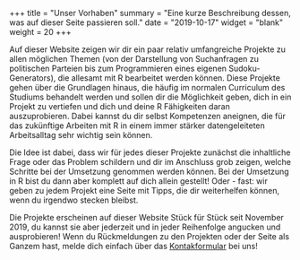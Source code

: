 +++
title = "Unser Vorhaben"
summary = "Eine kurze Beschreibung dessen, was auf dieser Seite passieren soll."
date = "2019-10-17"
widget = "blank"
weight = 20
+++

Auf dieser Website zeigen wir dir ein paar relativ umfangreiche Projekte zu
allen möglichen Themen (von der Darstellung von Suchanfragen zu politischen
Parteien bis zum Programmieren eines eigenen Sudoku-Generators), die allesamt
mit R bearbeitet werden können. Diese Projekte gehen über die Grundlagen
hinaus, die häufig im normalen Curriculum des Studiums behandelt werden und
sollen dir die Möglichkeit geben, dich in ein Projekt zu vertiefen und
dich und deine R Fähigkeiten daran auszuprobieren. Dabei kannst du dir selbst
Kompetenzen aneignen, die für das zukünftige Arbeiten mit R in einem immer
stärker datengeleiteten Arbeitsalltag sehr wichtig sein können.

Die Idee ist dabei, dass wir für jedes dieser Projekte zunächst die inhaltliche
Frage oder das Problem schildern und dir im Anschluss grob zeigen, welche
Schritte bei der Umsetzung genommen werden können. Bei der Umsetzung in R bist
du dann aber komplett auf dich allein gestellt! Oder - fast: wir geben zu jedem
Projekt eine Seite mit Tipps, die dir weiterhelfen können, wenn du irgendwo
stecken bleibst.

Die Projekte erscheinen auf dieser Website Stück für Stück seit November 2019,
du kannst sie aber jederzeit und in jeder Reihenfolge angucken und
ausprobieren! Wenn du Rückmeldungen zu den Projekten oder der Seite als Ganzem hast,
melde dich einfach über das [Kontakformular](#contact) bei uns!
